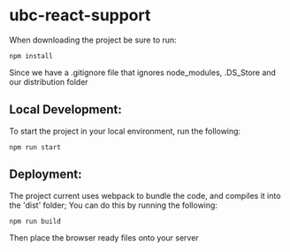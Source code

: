 # ubc-react-support
When downloading the project be sure to run:
```
npm install 
```
Since we have a .gitignore file that ignores node_modules, .DS_Store and our distribution folder

## Local Development:
To start the project in your local environment, run the following:
```
npm run start
```

## Deployment:
The project current uses webpack to bundle the code, and compiles it into the 'dist' folder;  You can do this by running the following:
```
npm run build
```
Then place the browser ready files onto your server
